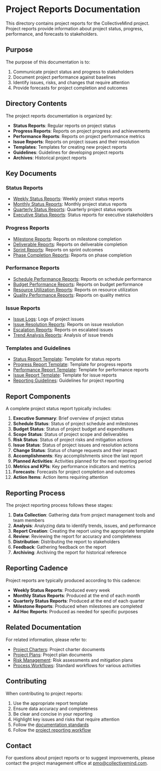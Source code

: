# Project Reports Documentation

This directory contains project reports for the CollectiveMind project. Project reports provide information about project status, progress, performance, and forecasts to stakeholders.

## Purpose

The purpose of this documentation is to:

1. Communicate project status and progress to stakeholders
2. Document project performance against baselines
3. Identify issues, risks, and changes that require attention
4. Provide forecasts for project completion and outcomes

## Directory Contents

The project reports documentation is organized by:

- **Status Reports**: Regular reports on project status
- **Progress Reports**: Reports on project progress and achievements
- **Performance Reports**: Reports on project performance metrics
- **Issue Reports**: Reports on project issues and their resolution
- **Templates**: Templates for creating new project reports
- **Guidelines**: Guidelines for developing project reports
- **Archives**: Historical project reports

## Key Documents

### Status Reports

- [Weekly Status Reports](./status/weekly/): Weekly project status reports
- [Monthly Status Reports](./status/monthly/): Monthly project status reports
- [Quarterly Status Reports](./status/quarterly/): Quarterly project status reports
- [Executive Status Reports](./status/executive/): Status reports for executive stakeholders

### Progress Reports

- [Milestone Reports](./progress/milestone/): Reports on milestone completion
- [Deliverable Reports](./progress/deliverable/): Reports on deliverable completion
- [Sprint Reports](./progress/sprint/): Reports on sprint outcomes
- [Phase Completion Reports](./progress/phase/): Reports on phase completion

### Performance Reports

- [Schedule Performance Reports](./performance/schedule/): Reports on schedule performance
- [Budget Performance Reports](./performance/budget/): Reports on budget performance
- [Resource Utilization Reports](./performance/resource/): Reports on resource utilization
- [Quality Performance Reports](./performance/quality/): Reports on quality metrics

### Issue Reports

- [Issue Logs](./issues/logs/): Logs of project issues
- [Issue Resolution Reports](./issues/resolution/): Reports on issue resolution
- [Escalation Reports](./issues/escalation/): Reports on escalated issues
- [Trend Analysis Reports](./issues/trends/): Analysis of issue trends

### Templates and Guidelines

- [Status Report Template](./templates/status-report-template.md): Template for status reports
- [Progress Report Template](./templates/progress-report-template.md): Template for progress reports
- [Performance Report Template](./templates/performance-report-template.md): Template for performance reports
- [Issue Report Template](./templates/issue-report-template.md): Template for issue reports
- [Reporting Guidelines](./guidelines/reporting-guidelines.md): Guidelines for project reporting

## Report Components

A complete project status report typically includes:

1. **Executive Summary**: Brief overview of project status
2. **Schedule Status**: Status of project schedule and milestones
3. **Budget Status**: Status of project budget and expenditures
4. **Scope Status**: Status of project scope and deliverables
5. **Risk Status**: Status of project risks and mitigation actions
6. **Issue Status**: Status of project issues and resolution actions
7. **Change Status**: Status of change requests and their impact
8. **Accomplishments**: Key accomplishments since the last report
9. **Planned Activities**: Activities planned for the next reporting period
10. **Metrics and KPIs**: Key performance indicators and metrics
11. **Forecasts**: Forecasts for project completion and outcomes
12. **Action Items**: Action items requiring attention

## Reporting Process

The project reporting process follows these stages:

1. **Data Collection**: Gathering data from project management tools and team members
2. **Analysis**: Analyzing data to identify trends, issues, and performance
3. **Report Creation**: Creating the report using the appropriate template
4. **Review**: Reviewing the report for accuracy and completeness
5. **Distribution**: Distributing the report to stakeholders
6. **Feedback**: Gathering feedback on the report
7. **Archiving**: Archiving the report for historical reference

## Reporting Cadence

Project reports are typically produced according to this cadence:

- **Weekly Status Reports**: Produced every week
- **Monthly Status Reports**: Produced at the end of each month
- **Quarterly Status Reports**: Produced at the end of each quarter
- **Milestone Reports**: Produced when milestones are completed
- **Ad Hoc Reports**: Produced as needed for specific purposes

## Related Documentation

For related information, please refer to:

- [Project Charters](../charters/): Project charter documents
- [Project Plans](../plans/): Project plan documents
- [Risk Management](../risks/): Risk assessments and mitigation plans
- [Process Workflows](../../process/workflows/): Standard workflows for various activities

## Contributing

When contributing to project reports:

1. Use the appropriate report template
2. Ensure data accuracy and completeness
3. Be clear and concise in your reporting
4. Highlight key issues and risks that require attention
5. Follow the [documentation standards](../../process/standards/documentation-standards.md)
6. Follow the [project reporting workflow](../../process/workflows/project-reporting-workflow.md)

## Contact

For questions about project reports or to suggest improvements, please contact the project management office at [pmo@collectivemind.com](mailto:pmo@collectivemind.com). 